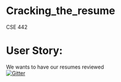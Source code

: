 # Cracking_the_resume
CSE 442 
# User Story:
We wants to have our resumes reviewed </br>
[![Gitter](https://badges.gitter.im/gitterHQ/gitter.png)](https://gitter.im/CSE_442/Cracking_the_resume)
